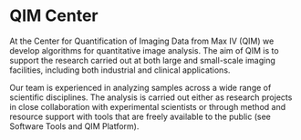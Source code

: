 # QIM Center

At the Center for Quantification of Imaging Data from Max IV (QIM) we develop algorithms for quantitative image analysis. 
The aim of QIM is to support the research carried out at both large and small-scale imaging facilities, including both industrial and clinical applications.

Our team is experienced in analyzing samples across a wide range of scientific disciplines. 
The analysis is carried out either as research projects in close collaboration with experimental scientists or through method and resource support with tools that are freely available to the public (see Software Tools and QIM Platform).
